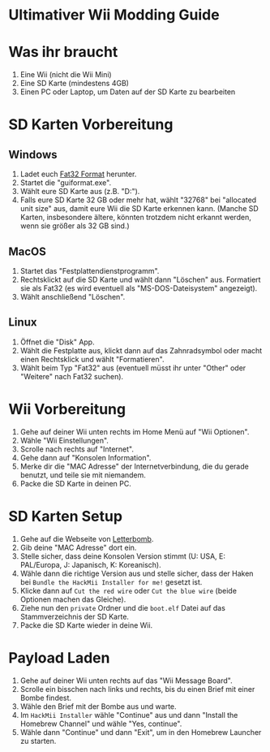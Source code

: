 # Ultimativer Wii Modding Guide

# Was ihr braucht

1. Eine Wii (nicht die Wii Mini)
2. Eine SD Karte (mindestens 4GB)
3. Einen PC oder Laptop, um Daten auf der SD Karte zu bearbeiten

# SD Karten Vorbereitung

## Windows

1. Ladet euch [Fat32 Format](http://ridgecrop.co.uk/index.htm?guiformat.htm) herunter.
2. Startet die "guiformat.exe".
3. Wählt eure SD Karte aus (z.B. "D:").
4. Falls eure SD Karte 32 GB oder mehr hat, wählt "32768" bei "allocated unit size" aus, damit eure Wii die SD Karte erkennen kann. (Manche SD Karten, insbesondere ältere, könnten trotzdem nicht erkannt werden, wenn sie größer als 32 GB sind.)

## MacOS

1. Startet das "Festplattendienstprogramm".
2. Rechtsklickt auf die SD Karte und wählt dann "Löschen" aus. Formatiert sie als Fat32 (es wird eventuell als "MS-DOS-Dateisystem" angezeigt).
3. Wählt anschließend "Löschen".

## Linux

1. Öffnet die "Disk" App.
2. Wählt die Festplatte aus, klickt dann auf das Zahnradsymbol oder macht einen Rechtsklick und wählt "Formatieren".
3. Wählt beim Typ "Fat32" aus (eventuell müsst ihr unter "Other" oder "Weitere" nach Fat32 suchen).

# Wii Vorbereitung

1. Gehe auf deiner Wii unten rechts im Home Menü auf "Wii Optionen".
2. Wähle "Wii Einstellungen".
3. Scrolle nach rechts auf "Internet".
4. Gehe dann auf "Konsolen Information".
5. Merke dir die "MAC Adresse" der Internetverbindung, die du gerade benutzt, und teile sie mit niemandem.
6. Packe die SD Karte in deinen PC.

# SD Karten Setup

1. Gehe auf die Webseite von [Letterbomb](https://please.hackmii.com/).
2. Gib deine "MAC Adresse" dort ein.
3. Stelle sicher, dass deine Konsolen Version stimmt (U: USA, E: PAL/Europa, J: Japanisch, K: Koreanisch).
4. Wähle dann die richtige Version aus und stelle sicher, dass der Haken bei `Bundle the HackMii Installer for me!` gesetzt ist.
5. Klicke dann auf `Cut the red wire` oder `Cut the blue wire` (beide Optionen machen das Gleiche).
6. Ziehe nun den `private` Ordner und die `boot.elf` Datei auf das Stammverzeichnis der SD Karte.
7. Packe die SD Karte wieder in deine Wii.

# Payload Laden

1. Gehe auf deiner Wii unten rechts auf das "Wii Message Board".
2. Scrolle ein bisschen nach links und rechts, bis du einen Brief mit einer Bombe findest.
3. Wähle den Brief mit der Bombe aus und warte.
4. Im `HackMii Installer` wähle "Continue" aus und dann "Install the Homebrew Channel" und wähle "Yes, continue".
5. Wähle dann "Continue" und dann "Exit", um in den Homebrew Launcher zu starten.
